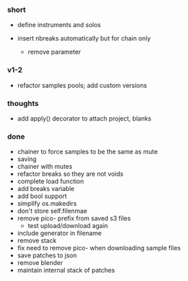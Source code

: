 ### short

- define instruments and solos

- insert nbreaks automatically but for chain only
  - remove parameter

### v1-2

- refactor samples pools; add custom versions

### thoughts

- add apply() decorator to attach project, blanks

### done

- chainer to force samples to be the same as mute
- saving
- chainer with mutes
- refactor breaks so they are not voids
- complete load function
- add breaks variable
- add bool support
- simplify os.makedirs
- don't store self.filenmae
- remove pico- prefix from saved s3 files
  - test upload/download again
- include generator in filename
- remove stack
- fix need to remove pico- when downloading sample files
- save patches to json
- remove blender
- maintain internal stack of patches
